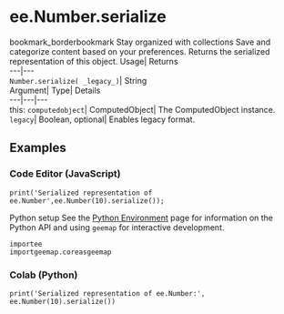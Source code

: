  
#  ee.Number.serialize 
bookmark_borderbookmark Stay organized with collections  Save and categorize content based on your preferences. 
Returns the serialized representation of this object. Usage| Returns  
---|---  
`Number.serialize( _legacy_)`| String  
Argument| Type| Details  
---|---|---  
this: `computedobject`| ComputedObject| The ComputedObject instance.  
`legacy`| Boolean, optional| Enables legacy format.  
## Examples
### Code Editor (JavaScript)
```
print('Serialized representation of ee.Number',ee.Number(10).serialize());
```
Python setup
See the [ Python Environment](https://developers.google.com/earth-engine/guides/python_install) page for information on the Python API and using `geemap` for interactive development.
```
importee
importgeemap.coreasgeemap
```

### Colab (Python)
```
print('Serialized representation of ee.Number:', ee.Number(10).serialize())
```

